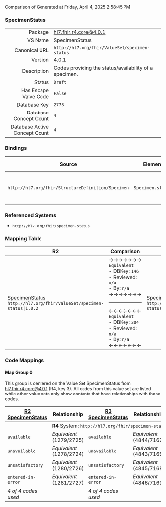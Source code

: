 Comparison of 
Generated at Friday, April 4, 2025 2:58:45 PM

### SpecimenStatus

|      |     |
| ---: | --- |
| Package | hl7.fhir.r4.core@4.0.1 |
| VS Name | SpecimenStatus |
| Canonical URL | `http://hl7.org/fhir/ValueSet/specimen-status` |
| Version | 4.0.1 |
| Description | Codes providing the status/availability of a specimen. |
| Status | `Draft` |
| Has Escape Valve Code | `False` |
| Database Key | `2773` |
| Database Concept Count | `4` |
| Database Active Concept Count | `4` |
### Bindings

| Source | Element | Binding | Strength | Element Short |
| ------ | ------- | ------- | -------- | ------------- |
| `http://hl7.org/fhir/StructureDefinition/Specimen` | `Specimen.status` | `http://hl7.org/fhir/ValueSet/specimen-status\|4.0.1` | `Required` | available \| unavailable \| unsatisfactory \| entered-in-error |

### Referenced Systems

* `http://hl7.org/fhir/specimen-status`
### Mapping Table

| R2 | Comparison | R3 | Comparison | R4 | Comparison | R4B | Comparison | R5
| --- | --- | --- | --- | --- | --- | --- | --- | ---
| [SpecimenStatus](/docs/R2/ValueSets/SpecimenStatus.md)<br/> `http://hl7.org/fhir/ValueSet/specimen-status\|1.0.2` | →→→→→→→<br/>`Equivalent`<br/>- DBKey: `146`<br/>- Reviewed: `n/a`<br/>- By: `n/a`<br/>→→→→→→→<hr/>←←←←←←←<br/>`Equivalent`<br/>- DBKey: `304`<br/>- Reviewed: `n/a`<br/>- By: `n/a`<br/>←←←←←←←| [SpecimenStatus](/docs/R3/ValueSets/SpecimenStatus.md)<br/> `http://hl7.org/fhir/ValueSet/specimen-status\|3.0.2` | →→→→→→→<br/>`Equivalent`<br/>- DBKey: `516`<br/>- Reviewed: `n/a`<br/>- By: `n/a`<br/>→→→→→→→<hr/>←←←←←←←<br/>`Equivalent`<br/>- DBKey: `737`<br/>- Reviewed: `n/a`<br/>- By: `n/a`<br/>←←←←←←←| [SpecimenStatus](/docs/R4/ValueSets/SpecimenStatus.md)<br/> `http://hl7.org/fhir/ValueSet/specimen-status\|4.0.1` | →→→→→→→<br/>`Equivalent`<br/>- DBKey: `1743`<br/>- Reviewed: `n/a`<br/>- By: `n/a`<br/>→→→→→→→<hr/>←←←←←←←<br/>`Equivalent`<br/>- DBKey: `1744`<br/>- Reviewed: `n/a`<br/>- By: `n/a`<br/>←←←←←←←| [SpecimenStatus](/docs/R4B/ValueSets/SpecimenStatus.md)<br/> `http://hl7.org/fhir/ValueSet/specimen-status\|4.3.0` | →→→→→→→<br/>`Equivalent`<br/>- DBKey: `995`<br/>- Reviewed: `n/a`<br/>- By: `n/a`<br/>→→→→→→→<hr/>←←←←←←←<br/>`Equivalent`<br/>- DBKey: `1256`<br/>- Reviewed: `n/a`<br/>- By: `n/a`<br/>←←←←←←←| [SpecimenStatus](/docs/R5/ValueSets/SpecimenStatus.md)<br/> `http://hl7.org/fhir/ValueSet/specimen-status\|5.0.0` 

### Code Mappings


#### Map Group 0

This group is centered on the Value Set SpecimenStatus from hl7.fhir.r4.core@4.0.1 (R4, key 3).
All codes from this value set are listed while other value sets only show contents that have relationships with those codes.

| [R2 SpecimenStatus](/docs/R2/ValueSets/SpecimenStatus.md)| Relationship | [R3 SpecimenStatus](/docs/R3/ValueSets/SpecimenStatus.md)| Relationship | R4 SpecimenStatus| Relationship | [R4B SpecimenStatus](/docs/R4B/ValueSets/SpecimenStatus.md)| Relationship | [R5 SpecimenStatus](/docs/R5/ValueSets/SpecimenStatus.md)
| --- | --- | --- | --- | --- | --- | --- | --- | ---
| <td colspan="8">**R4** System: `http://hl7.org/fhir/specimen-status`
| `available`| _Equivalent_ <br/>(1279/2725)| `available`| _Equivalent_ <br/>(4844/7167)| **`available`**| _Equivalent_ <br/>(18216/18217)| `available`| _Equivalent_ <br/>(9422/11758)| `available`
| `unavailable`| _Equivalent_ <br/>(1278/2724)| `unavailable`| _Equivalent_ <br/>(4843/7166)| **`unavailable`**| _Equivalent_ <br/>(18218/18219)| `unavailable`| _Equivalent_ <br/>(9421/11757)| `unavailable`
| `unsatisfactory`| _Equivalent_ <br/>(1280/2726)| `unsatisfactory`| _Equivalent_ <br/>(4845/7168)| **`unsatisfactory`**| _Equivalent_ <br/>(18220/18221)| `unsatisfactory`| _Equivalent_ <br/>(9423/11759)| `unsatisfactory`
| `entered-in-error`| _Equivalent_ <br/>(1281/2727)| `entered-in-error`| _Equivalent_ <br/>(4846/7169)| **`entered-in-error`**| _Equivalent_ <br/>(18222/18223)| `entered-in-error`| _Equivalent_ <br/>(9424/11760)| `entered-in-error`
| *4 of 4 codes used* | | *4 of 4 codes used* | | *4 of 4 codes used* | | *4 of 4 codes used* | | *4 of 4 codes used* 

